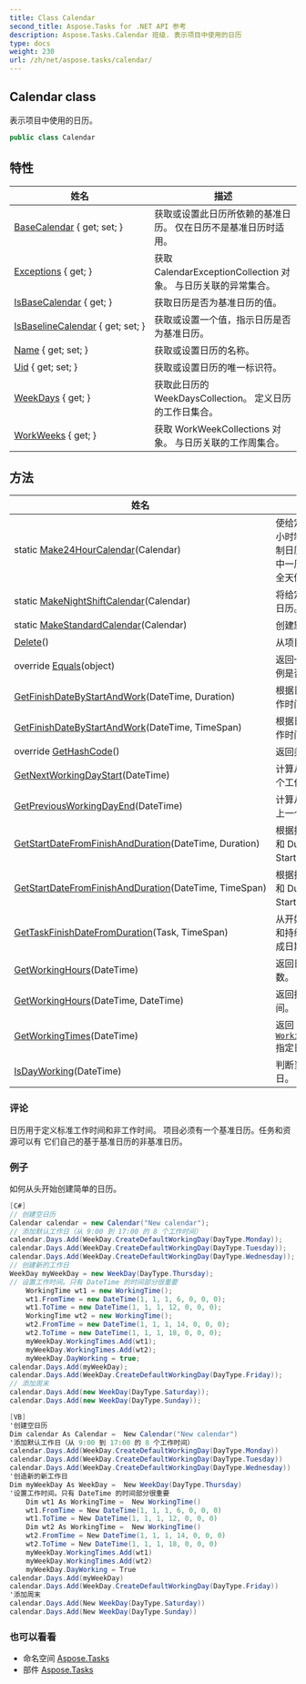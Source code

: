```yaml
---
title: Class Calendar
second_title: Aspose.Tasks for .NET API 参考
description: Aspose.Tasks.Calendar 班级. 表示项目中使用的日历
type: docs
weight: 230
url: /zh/net/aspose.tasks/calendar/
---
```

## Calendar class

表示项目中使用的日历。

```csharp
public class Calendar
```

## 特性

| 姓名 | 描述 |
| --- | --- |
| [BaseCalendar](../../aspose.tasks/calendar/basecalendar/) { get; set; } | 获取或设置此日历所依赖的基准日历。 仅在日历不是基准日历时适用。 |
| [Exceptions](../../aspose.tasks/calendar/exceptions/) { get; } | 获取 CalendarExceptionCollection 对象。 与日历关联的异常集合。 |
| [IsBaseCalendar](../../aspose.tasks/calendar/isbasecalendar/) { get; } | 获取日历是否为基准日历的值。 |
| [IsBaselineCalendar](../../aspose.tasks/calendar/isbaselinecalendar/) { get; set; } | 获取或设置一个值，指示日历是否为基准日历。 |
| [Name](../../aspose.tasks/calendar/name/) { get; set; } | 获取或设置日历的名称。 |
| [Uid](../../aspose.tasks/calendar/uid/) { get; set; } | 获取或设置日历的唯一标识符。 |
| [WeekDays](../../aspose.tasks/calendar/weekdays/) { get; } | 获取此日历的 WeekDaysCollection。 定义日历的工作日集合。 |
| [WorkWeeks](../../aspose.tasks/calendar/workweeks/) { get; } | 获取 WorkWeekCollections 对象。 与日历关联的工作周集合。 |

## 方法

| 姓名 | 描述 |
| --- | --- |
| static [Make24HourCalendar](../../aspose.tasks/calendar/make24hourcalendar/)(Calendar) | 使给定的日历成为 24 小时制日历。 24 小时制日历是一个日历，其中一周中的每一天都在全天候工作。 |
| static [MakeNightShiftCalendar](../../aspose.tasks/calendar/makenightshiftcalendar/)(Calendar) | 将给定的日历设为夜班日历。 |
| static [MakeStandardCalendar](../../aspose.tasks/calendar/makestandardcalendar/)(Calendar) | 创建默认标准日历。 |
| [Delete](../../aspose.tasks/calendar/delete/)() | 从项目中删除日历。 |
| override [Equals](../../aspose.tasks/calendar/equals/)(object) | 返回一个值，指示此实例是否等于指定对象。 |
| [GetFinishDateByStartAndWork](../../aspose.tasks/calendar/getfinishdatebystartandwork/#getfinishdatebystartandwork)(DateTime, Duration) | 根据日历计算指定的工作时间将过去的日期。 |
| [GetFinishDateByStartAndWork](../../aspose.tasks/calendar/getfinishdatebystartandwork/#getfinishdatebystartandwork_1)(DateTime, TimeSpan) | 根据日历计算指定的工作时间将过去的日期。 |
| override [GetHashCode](../../aspose.tasks/calendar/gethashcode/)() | 返回类实例的哈希码。 |
| [GetNextWorkingDayStart](../../aspose.tasks/calendar/getnextworkingdaystart/)(DateTime) | 计算从日期开始的下一个工作日。 |
| [GetPreviousWorkingDayEnd](../../aspose.tasks/calendar/getpreviousworkingdayend/)(DateTime) | 计算从指定日期开始的上一个工作日期。 |
| [GetStartDateFromFinishAndDuration](../../aspose.tasks/calendar/getstartdatefromfinishandduration/#getstartdatefromfinishandduration)(DateTime, Duration) | 根据指定的 FinishDate 和 Duration 返回 StartDate。 |
| [GetStartDateFromFinishAndDuration](../../aspose.tasks/calendar/getstartdatefromfinishandduration/#getstartdatefromfinishandduration_1)(DateTime, TimeSpan) | 根据指定的 FinishDate 和 Duration 返回 StartDate。 |
| [GetTaskFinishDateFromDuration](../../aspose.tasks/calendar/gettaskfinishdatefromduration/)(Task, TimeSpan) | 从开始日期、拆分部分和持续时间计算任务完成日期和时间。 |
| [GetWorkingHours](../../aspose.tasks/calendar/getworkinghours/#getworkinghours_1)(DateTime) | 返回日期的工作小时数。 |
| [GetWorkingHours](../../aspose.tasks/calendar/getworkinghours/#getworkinghours)(DateTime, DateTime) | 返回指定日期的工作时间。 |
| [GetWorkingTimes](../../aspose.tasks/calendar/getworkingtimes/)(DateTime) | 返回[`WorkingTimeCollection`](../workingtimecollection/)指定日期的工作时间. |
| [IsDayWorking](../../aspose.tasks/calendar/isdayworking/)(DateTime) | 判断当天是否为工作日。 |

### 评论

日历用于定义标准工作时间和非工作时间。 项目必须有一个基准日历。任务和资源可以有 它们自己的基于基准日历的非基准日历。

### 例子

如何从头开始创建简单的日历。

```csharp
[C#]
// 创建空日历
Calendar calendar = new Calendar("New calendar");
// 添加默认工作日（从 9:00 到 17:00 的 8 个工作时间）
calendar.Days.Add(WeekDay.CreateDefaultWorkingDay(DayType.Monday));
calendar.Days.Add(WeekDay.CreateDefaultWorkingDay(DayType.Tuesday));
calendar.Days.Add(WeekDay.CreateDefaultWorkingDay(DayType.Wednesday));
// 创建新的工作日
WeekDay myWeekDay = new WeekDay(DayType.Thursday);
// 设置工作时间。只有 DateTime 的时间部分很重要
    WorkingTime wt1 = new WorkingTime();
    wt1.FromTime = new DateTime(1, 1, 1, 6, 0, 0, 0);
    wt1.ToTime = new DateTime(1, 1, 1, 12, 0, 0, 0);
    WorkingTime wt2 = new WorkingTime();
    wt2.FromTime = new DateTime(1, 1, 1, 14, 0, 0, 0);
    wt2.ToTime = new DateTime(1, 1, 1, 18, 0, 0, 0);
    myWeekDay.WorkingTimes.Add(wt1);
    myWeekDay.WorkingTimes.Add(wt2);
    myWeekDay.DayWorking = true;
calendar.Days.Add(myWeekDay);
calendar.Days.Add(WeekDay.CreateDefaultWorkingDay(DayType.Friday));
// 添加周末
calendar.Days.Add(new WeekDay(DayType.Saturday));
calendar.Days.Add(new WeekDay(DayType.Sunday));
```

```csharp
[VB]
'创建空日历
Dim calendar As Calendar =  New Calendar("New calendar")
'添加默认工作日（从 9:00 到 17:00 的 8 个工作时间）
calendar.Days.Add(WeekDay.CreateDefaultWorkingDay(DayType.Monday))
calendar.Days.Add(WeekDay.CreateDefaultWorkingDay(DayType.Tuesday))
calendar.Days.Add(WeekDay.CreateDefaultWorkingDay(DayType.Wednesday))
'创造新的新工作日
Dim myWeekDay As WeekDay =  New WeekDay(DayType.Thursday)
'设置工作时间。只有 DateTime 的时间部分很重要
    Dim wt1 As WorkingTime =  New WorkingTime()
    wt1.FromTime = New DateTime(1, 1, 1, 6, 0, 0, 0)
    wt1.ToTime = New DateTime(1, 1, 1, 12, 0, 0, 0)
    Dim wt2 As WorkingTime =  New WorkingTime()
    wt2.FromTime = New DateTime(1, 1, 1, 14, 0, 0, 0)
    wt2.ToTime = New DateTime(1, 1, 1, 18, 0, 0, 0)
    myWeekDay.WorkingTimes.Add(wt1)
    myWeekDay.WorkingTimes.Add(wt2)
    myWeekDay.DayWorking = True
calendar.Days.Add(myWeekDay)
calendar.Days.Add(WeekDay.CreateDefaultWorkingDay(DayType.Friday))
'添加周末
calendar.Days.Add(New WeekDay(DayType.Saturday))
calendar.Days.Add(New WeekDay(DayType.Sunday))
```

### 也可以看看

* 命名空间 [Aspose.Tasks](../../aspose.tasks/)
* 部件 [Aspose.Tasks](../../)



